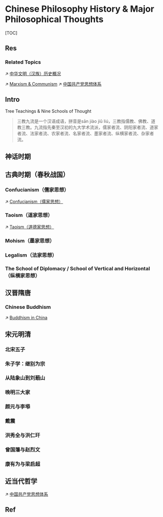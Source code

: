 # Chinese Philosophy History & Major Philosophical Thoughts

[TOC]



## Res
### Related Topics
↗ [中华文明（汉族）历史概况](../../../../../🌏%20Politics%20&%20Demography/Countries%20Overview/Asia/China%20🇨🇳/中华文明（汉族）历史概况/中华文明（汉族）历史概况.md)

↗ [Marxism & Communism](../../../Modern%20Philosophy/Marxism%20&%20Communism/Marxism%20&%20Communism.md)
↗ [中国共产党思想体系](../../../../../🌏%20Politics%20&%20Demography/Countries%20Overview/Asia/China%20🇨🇳/中国大陆地区/🐲%20中国政治概况/中国共产党/中国共产党思想体系/中国共产党思想体系.md)



## Intro
Tree Teachings & Nine Schools of Thought
>三教九流是一个汉语成语，拼音是sān jiào jiǔ liú，三教指儒教、佛教、道教三教。九流指先秦至汉初的九大学术流派，儒家者流、阴阳家者流、道家者流、法家者流、农家者流、名家者流、墨家者流、纵横家者流、杂家者流。



## 神话时期



## 古典时期（春秋战国）
### Confucianism（儒家思想）
↗ [Confucianism（儒家思想）](Confucianism（儒家思想）.md)


### Taoism（道家思想）
↗ [Taoism（道德家思想）](Taoism（道德家思想）.md)


### Mohism（墨家思想）


### Legalism（法家思想）


### The School of Diplomacy / School of Vertical and Horizontal（纵横家思想）



## 汉晋隋唐
### Chinese Buddhism
↗ [Buddhism in China](Buddhism%20in%20China.md)



## 宋元明清
### 北宋五子

### 朱子学：继别为宗

### 从陆象山到刘蕺山

### 晚明三大家

### 颜元与李塨

### 戴震

### 洪秀全与洪仁玕

### 曾国藩与赵烈文

### 康有为与梁启超



## 近当代哲学
↗ [中国共产党思想体系](../../../../../🌏%20Politics%20&%20Demography/Countries%20Overview/Asia/China%20🇨🇳/中国大陆地区/🐲%20中国政治概况/中国共产党/中国共产党思想体系/中国共产党思想体系.md)



## Ref
[中国哲学 | wikipedia]: https://zh.wikipedia.org/zh-cn/%E4%B8%AD%E5%9B%BD%E5%93%B2%E5%AD%A6#
[中国哲学简史 | wikipedia]: https://zh.wikipedia.org/wiki/%E4%B8%AD%E5%9B%BD%E5%93%B2%E5%AD%A6%E7%AE%80%E5%8F%B2
